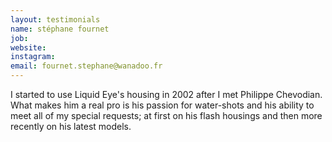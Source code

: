 ```yaml
---
layout: testimonials
name: stéphane fournet
job:  
website:
instagram:
email: fournet.stephane@wanadoo.fr
---
```

I started to use Liquid Eye's housing in 2002 after I met Philippe Chevodian. What makes him a real pro is his passion for water-shots and his ability to meet all of my special requests; at first on his flash housings and then more recently on his latest models.
